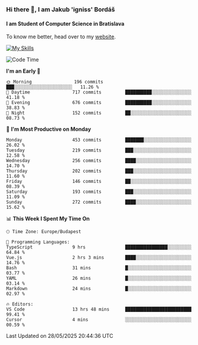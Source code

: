 ### Hi there 👋, I am Jakub 'igniss' Bordáš

#### I am Student of Computer Science in Bratislava
To know me better, head over to my [website](https://bordas.sk).

[![My Skills](https://skillicons.dev/icons?i=js,typescript,html,css,figma,svelte,vue,next,postgresql,nest,express,nodejs)](https://bordas.sk)


<!--START_SECTION:waka-->
![Code Time](http://img.shields.io/badge/Code%20Time-1%2C918%20hrs%2032%20mins-blue)

**I'm an Early 🐤** 

```text
🌞 Morning                196 commits         ███░░░░░░░░░░░░░░░░░░░░░░   11.26 % 
🌆 Daytime                717 commits         ██████████░░░░░░░░░░░░░░░   41.18 % 
🌃 Evening                676 commits         ██████████░░░░░░░░░░░░░░░   38.83 % 
🌙 Night                  152 commits         ██░░░░░░░░░░░░░░░░░░░░░░░   08.73 % 
```
📅 **I'm Most Productive on Monday** 

```text
Monday                   453 commits         ███████░░░░░░░░░░░░░░░░░░   26.02 % 
Tuesday                  219 commits         ███░░░░░░░░░░░░░░░░░░░░░░   12.58 % 
Wednesday                256 commits         ████░░░░░░░░░░░░░░░░░░░░░   14.70 % 
Thursday                 202 commits         ███░░░░░░░░░░░░░░░░░░░░░░   11.60 % 
Friday                   146 commits         ██░░░░░░░░░░░░░░░░░░░░░░░   08.39 % 
Saturday                 193 commits         ███░░░░░░░░░░░░░░░░░░░░░░   11.09 % 
Sunday                   272 commits         ████░░░░░░░░░░░░░░░░░░░░░   15.62 % 
```


📊 **This Week I Spent My Time On** 

```text
🕑︎ Time Zone: Europe/Budapest

💬 Programming Languages: 
TypeScript               9 hrs               ████████████████░░░░░░░░░   64.84 % 
Vue.js                   2 hrs 3 mins        ████░░░░░░░░░░░░░░░░░░░░░   14.76 % 
Bash                     31 mins             █░░░░░░░░░░░░░░░░░░░░░░░░   03.77 % 
YAML                     26 mins             █░░░░░░░░░░░░░░░░░░░░░░░░   03.14 % 
Markdown                 24 mins             █░░░░░░░░░░░░░░░░░░░░░░░░   02.97 % 

🔥 Editors: 
VS Code                  13 hrs 48 mins      █████████████████████████   99.41 % 
Cursor                   4 mins              ░░░░░░░░░░░░░░░░░░░░░░░░░   00.59 % 
```


 Last Updated on 28/05/2025 20:44:36 UTC
<!--END_SECTION:waka-->
